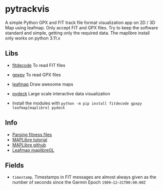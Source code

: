 # pytrackvis
A simple Python GPX and FIT track file format visualization app on 2D / 3D Map using leafmap. Only accept FIT and GPX files. Try to keep the software standard and simple, getting only the required data. The maplibre install only works on python 3.11.x

## Libs

* [fitdecode](https://fitdecode.readthedocs.io/en/latest/) To read FIT files
* [gpxpy](https://github.com/tkrajina/gpxpy) To read GPX files
* [leafmap](https://leafmap.org/installation/) Draw awesome maps
* [pydeck](https://pypi.org/project/pydeck/) Large scale interactive data visualization

* Install the modules with `python -m pip install fitdecode gpxpy leafmap[maplibre] pydeck`

## Info

* [Parsing fitness files](https://towardsdatascience.com/parsing-fitness-tracker-data-with-python-a59e7dc17418)
* [MAPLibre tutorial](https://geog-312.gishub.org/book/geospatial/maplibre.html)
* [MAPLibre github](https://github.com/eoda-dev/py-maplibregl?tab=readme-ov-file)
* [Leafmap maplibreGL](https://leafmap.org/maplibregl/)
  
## Fields

* `timestamp`. Timestamps in FIT messages are almost always given as the number of seconds since the Garmin Epoch `1989–12–31T00:00:00Z`
     